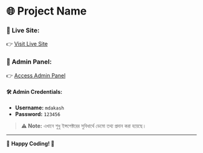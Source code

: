 # 🌐 Project Name

### 🔗 Live Site:
👉 [Visit Live Site](https://akash123a5.pythonanywhere.com/)

### 🔑 Admin Panel:
👉 [Access Admin Panel](https://akash123a5.pythonanywhere.com/admin)

#### 🛠 Admin Credentials:
- **Username:** `mdakash`
- **Password:** `123456`

> **⚠️ Note:**  এখানে শুধু ইন্সপেক্টরের সুবিধার্থে ডেমো তথ্য প্রদান করা হয়েছে।

---
📌 **Happy Coding! 🚀**
